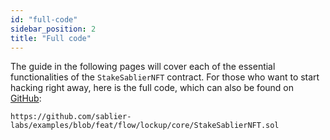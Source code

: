 ```yaml
---
id: "full-code"
sidebar_position: 2
title: "Full code"
---
```


The guide in the following pages will cover each of the essential functionalities of the `StakeSablierNFT` contract. For
those who want to start hacking right away, here is the full code, which can also be found on
[GitHub](https://github.com/sablier-labs/examples/blob/feat/flow/lockup/core/StakeSablierNFT.sol):

```solidity reference title="StakeSablierNFT contract"
https://github.com/sablier-labs/examples/blob/feat/flow/lockup/core/StakeSablierNFT.sol
```
